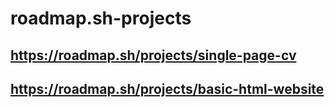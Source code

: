 # roadmap.sh-projects

## https://roadmap.sh/projects/single-page-cv
## https://roadmap.sh/projects/basic-html-website
